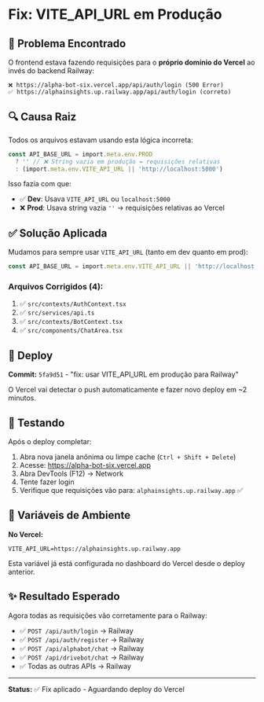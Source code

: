 # Fix: VITE_API_URL em Produção

## 🐛 Problema Encontrado

O frontend estava fazendo requisições para o **próprio domínio do Vercel** ao invés do backend Railway:

```
❌ https://alpha-bot-six.vercel.app/api/auth/login (500 Error)
✅ https://alphainsights.up.railway.app/api/auth/login (correto)
```

## 🔍 Causa Raiz

Todos os arquivos estavam usando esta lógica incorreta:

```typescript
const API_BASE_URL = import.meta.env.PROD 
  ? '' // ❌ String vazia em produção = requisições relativas
  : (import.meta.env.VITE_API_URL || 'http://localhost:5000')
```

Isso fazia com que:
- ✅ **Dev**: Usava `VITE_API_URL` ou `localhost:5000`
- ❌ **Prod**: Usava string vazia `''` → requisições relativas ao Vercel

## ✅ Solução Aplicada

Mudamos para sempre usar `VITE_API_URL` (tanto em dev quanto em prod):

```typescript
const API_BASE_URL = import.meta.env.VITE_API_URL || 'http://localhost:5000'
```

### Arquivos Corrigidos (4):

1. ✅ `src/contexts/AuthContext.tsx`
2. ✅ `src/services/api.ts`
3. ✅ `src/contexts/BotContext.tsx`
4. ✅ `src/components/ChatArea.tsx`

## 🚀 Deploy

**Commit:** `5fa9d51` - "fix: usar VITE_API_URL em produção para Railway"

O Vercel vai detectar o push automaticamente e fazer novo deploy em ~2 minutos.

## 🧪 Testando

Após o deploy completar:

1. Abra nova janela anônima ou limpe cache (`Ctrl + Shift + Delete`)
2. Acesse: https://alpha-bot-six.vercel.app
3. Abra DevTools (F12) → Network
4. Tente fazer login
5. Verifique que requisições vão para: `alphainsights.up.railway.app` ✅

## 📝 Variáveis de Ambiente

**No Vercel:**
```
VITE_API_URL=https://alphainsights.up.railway.app
```

Esta variável já está configurada no dashboard do Vercel desde o deploy anterior.

## ✨ Resultado Esperado

Agora todas as requisições vão corretamente para o Railway:
- ✅ `POST /api/auth/login` → Railway
- ✅ `POST /api/auth/register` → Railway
- ✅ `POST /api/alphabot/chat` → Railway
- ✅ `POST /api/drivebot/chat` → Railway
- ✅ Todas as outras APIs → Railway

---

**Status:** ✅ Fix aplicado - Aguardando deploy do Vercel
